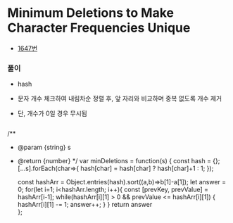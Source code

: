 # Minimum Deletions to Make Character Frequencies Unique
 - [1647번](https://leetcode.com/problems/minimum-deletions-to-make-character-frequencies-unique/)


### 풀이
  - hash
  - 문자 개수 체크하여 내림차순 정렬 후, 앞 자리와 비교하며 중복 없도록 개수 제거
  - 단, 개수가 0일 경우 무시됨


    ```javascript
  /**
   * @param {string} s
   * @return {number}
   */
  var minDeletions = function(s) {
      const hash = {};
      [...s].forEach(char=>{
          hash[char] = hash[char] ? hash[char]+1 : 1;
      });

      const hashArr = Object.entries(hash).sort((a,b)=>b[1]-a[1]);
      let answer = 0;
      for(let i=1; i<hashArr.length; i++){
          const [prevKey, prevValue] = hashArr[i-1];
          while(hashArr[i][1] > 0 && prevValue <= hashArr[i][1]) {
              hashArr[i][1] -= 1;
              answer++;
          }
      }
      return answer  
  };
  ```